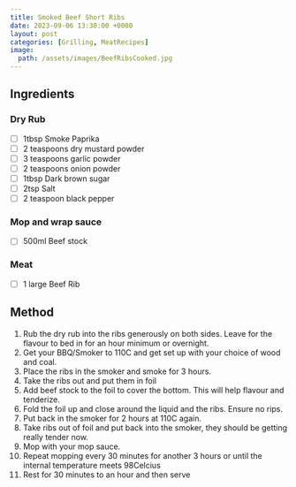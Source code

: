 ```yaml
---
title: Smoked Beef Short Ribs
date: 2023-09-06 13:30:00 +0000
layout: post
categories: [Grilling, MeatRecipes]
image:
  path: /assets/images/BeefRibsCooked.jpg
---
```

## Ingredients
### Dry Rub
- [ ] 1tbsp Smoke Paprika
- [ ] 2 teaspoons dry mustard powder
- [ ] 3 teaspoons garlic powder
- [ ] 2 teaspoons onion powder
- [ ] 1tbsp Dark brown sugar
- [ ] 2tsp Salt
- [ ] 2 teaspoon black pepper

### Mop and wrap sauce
- [ ] 500ml Beef stock

### Meat
- [ ] 1 large Beef Rib

## Method
1. Rub the dry rub into the ribs generously on both sides. Leave for the flavour to bed in for an hour minimum or overnight.
2. Get your BBQ/Smoker to 110C and get set up with your choice of wood and coal.
3. Place the ribs in the smoker and smoke for 3 hours.
4. Take the ribs out and put them in foil
5. Add beef stock to the foil to cover the bottom. This will help flavour and tenderize.
6. Fold the foil up and close around the liquid and the ribs. Ensure no rips.
7. Put back in the smoker for 2 hours at 110C again.
8. Take ribs out of foil and put back into the smoker, they should be getting really tender now.
9. Mop with your mop sauce. 
10. Repeat mopping every 30 minutes for another 3 hours or until the internal temperature meets 98Celcius
11. Rest for 30 minutes to an hour and then serve